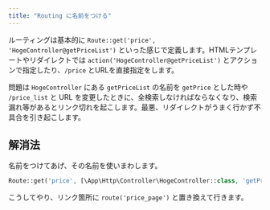 ```yaml
---
title: "Routing に名前をつける"
---
```


ルーティングは基本的に `Route::get('price', 'HogeController@getPriceList')` といった感じで定義します。HTMLテンプレートやリダイレクトでは `action('HogeController@getPriceList')` とアクションで指定したり、`/price` とURLを直接指定をします。

問題は `HogeController` にある `getPriceList` の名前を `getPrice` とした時や `/price_list` と URL を変更したときに、全検索しなければならなくなり、検索漏れ等があるとリンク切れを起こします。最悪、リダイレクトがうまく行かず不具合を引き起こします。


## 解消法

名前をつけてあげ、その名前を使いまわします。

```php
Route::get('price', [\App\Http\Controller\HogeController::class, 'getPriceList'])->name('price_page');
```

こうしてやり、リンク箇所に `route('price_page')` と置き換えて行きます。

